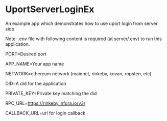 # UportServerLoginEx
An example app which demonstrates how to use uport login from server side

Note: .env file with following content is required (at server/.env) to run this application.

PORT=Desired port

APP_NAME=Your app name

NETWORK=ethereum network (mainnet, rinkeby, kovan, ropsten, etc)

DID=A did for the application

PRIVATE_KEY=Private key matching the did

RPC_URL=https://rinkeby.infura.io/v3/<project id>
  
CALLBACK_URL=url for login callback

